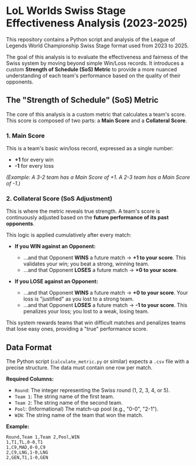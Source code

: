 # LoL Worlds Swiss Stage Effectiveness Analysis (2023-2025)

This repository contains a Python script and analysis of the League of Legends World Championship Swiss Stage format used from 2023 to 2025.

The goal of this analysis is to evaluate the effectiveness and fairness of the Swiss system by moving beyond simple Win/Loss records. It introduces a custom **Strength of Schedule (SoS) Metric** to provide a more nuanced understanding of each team's performance based on the quality of their opponents.

## The "Strength of Schedule" (SoS) Metric

The core of this analysis is a custom metric that calculates a team's score. This score is composed of two parts: a **Main Score** and a **Collateral Score**.

### 1. Main Score
This is a team's basic win/loss record, expressed as a single number:
* **+1** for every win
* **-1** for every loss

*(Example: A 3-2 team has a Main Score of +1. A 2-3 team has a Main Score of -1.)*

### 2. Collateral Score (SoS Adjustment)
This is where the metric reveals true strength. A team's score is continuously adjusted based on the **future performance of its past opponents**.

This logic is applied cumulatively after every match:

* **If you WIN against an Opponent:**
    * ...and that Opponent **WINS** a future match $\rightarrow$ **+1 to your score**. This validates your win; you beat a strong, winning team.
    * ...and that Opponent **LOSES** a future match $\rightarrow$ **+0 to your score**.

* **If you LOSE against an Opponent:**
    * ...and that Opponent **WINS** a future match $\rightarrow$ **+0 to your score**. Your loss is "justified" as you lost to a strong team.
    * ...and that Opponent **LOSES** a future match $\rightarrow$ **-1 to your score**. This penalizes your loss; you lost to a weak, losing team.

This system rewards teams that win difficult matches and penalizes teams that lose easy ones, providing a "true" performance score.

## Data Format

The Python script (`calculate_metric.py` or similar) expects a `.csv` file with a precise structure. The data must contain one row per match.

**Required Columns:**

* `Round`: The integer representing the Swiss round (1, 2, 3, 4, or 5).
* `Team 1`: The string name of the first team.
* `Team 2`: The string name of the second team.
* `Pool`: (Informational) The match-up pool (e.g., "0-0", "2-1").
* `WIN`: The string name of the team that won the match.

**Example:**
```csv
Round,Team 1,Team 2,Pool,WIN
1,T1,TL,0-0,T1
1,C9,MAD,0-0,C9
2,C9,LNG,1-0,LNG
2,GEN,T1,1-0,GEN
